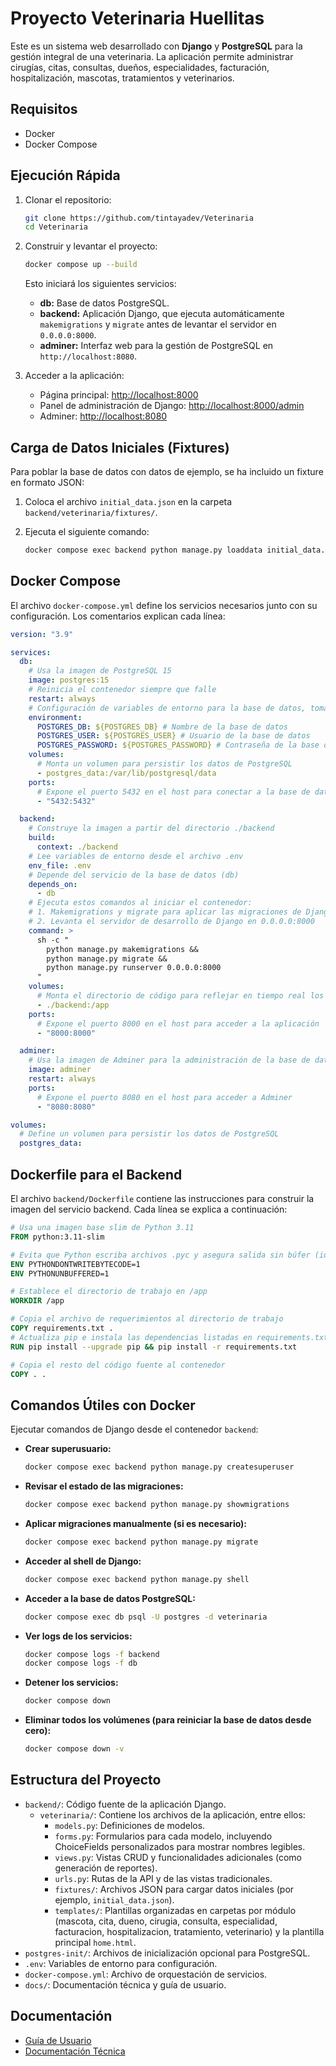 # Proyecto Veterinaria Huellitas

Este es un sistema web desarrollado con **Django** y **PostgreSQL** para la gestión integral de una veterinaria. La aplicación permite administrar cirugías, citas, consultas, dueños, especialidades, facturación, hospitalización, mascotas, tratamientos y veterinarios.

## Requisitos

- Docker
- Docker Compose

## Ejecución Rápida

1. Clonar el repositorio:

   ```bash
   git clone https://github.com/tintayadev/Veterinaria
   cd Veterinaria
   ```

2. Construir y levantar el proyecto:

   ```bash
   docker compose up --build
   ```

   Esto iniciará los siguientes servicios:

   - **db:** Base de datos PostgreSQL.
   - **backend:** Aplicación Django, que ejecuta automáticamente `makemigrations` y `migrate` antes de levantar el servidor en `0.0.0.0:8000`.
   - **adminer:** Interfaz web para la gestión de PostgreSQL en `http://localhost:8080`.

3. Acceder a la aplicación:

   - Página principal: [http://localhost:8000](http://localhost:8000)
   - Panel de administración de Django: [http://localhost:8000/admin](http://localhost:8000/admin)
   - Adminer: [http://localhost:8080](http://localhost:8080)

## Carga de Datos Iniciales (Fixtures)

Para poblar la base de datos con datos de ejemplo, se ha incluido un fixture en formato JSON:

1. Coloca el archivo `initial_data.json` en la carpeta `backend/veterinaria/fixtures/`.
2. Ejecuta el siguiente comando:

   ```bash
   docker compose exec backend python manage.py loaddata initial_data.json
   ```

## Docker Compose

El archivo `docker-compose.yml` define los servicios necesarios junto con su configuración. Los comentarios explican cada línea:

```yaml
version: "3.9"

services:
  db:
    # Usa la imagen de PostgreSQL 15
    image: postgres:15
    # Reinicia el contenedor siempre que falle
    restart: always
    # Configuración de variables de entorno para la base de datos, tomadas de .env
    environment:
      POSTGRES_DB: ${POSTGRES_DB} # Nombre de la base de datos
      POSTGRES_USER: ${POSTGRES_USER} # Usuario de la base de datos
      POSTGRES_PASSWORD: ${POSTGRES_PASSWORD} # Contraseña de la base de datos
    volumes:
      # Monta un volumen para persistir los datos de PostgreSQL
      - postgres_data:/var/lib/postgresql/data
    ports:
      # Expone el puerto 5432 en el host para conectar a la base de datos
      - "5432:5432"

  backend:
    # Construye la imagen a partir del directorio ./backend
    build:
      context: ./backend
    # Lee variables de entorno desde el archivo .env
    env_file: .env
    # Depende del servicio de la base de datos (db)
    depends_on:
      - db
    # Ejecuta estos comandos al iniciar el contenedor:
    # 1. Makemigrations y migrate para aplicar las migraciones de Django
    # 2. Levanta el servidor de desarrollo de Django en 0.0.0.0:8000
    command: >
      sh -c "
        python manage.py makemigrations &&
        python manage.py migrate &&
        python manage.py runserver 0.0.0.0:8000
      "
    volumes:
      # Monta el directorio de código para reflejar en tiempo real los cambios
      - ./backend:/app
    ports:
      # Expone el puerto 8000 en el host para acceder a la aplicación
      - "8000:8000"

  adminer:
    # Usa la imagen de Adminer para la administración de la base de datos
    image: adminer
    restart: always
    ports:
      # Expone el puerto 8080 en el host para acceder a Adminer
      - "8080:8080"

volumes:
  # Define un volumen para persistir los datos de PostgreSQL
  postgres_data:
```

## Dockerfile para el Backend

El archivo `backend/Dockerfile` contiene las instrucciones para construir la imagen del servicio backend. Cada línea se explica a continuación:

```dockerfile
# Usa una imagen base slim de Python 3.11
FROM python:3.11-slim

# Evita que Python escriba archivos .pyc y asegura salida sin búfer (ideal para logs)
ENV PYTHONDONTWRITEBYTECODE=1
ENV PYTHONUNBUFFERED=1

# Establece el directorio de trabajo en /app
WORKDIR /app

# Copia el archivo de requerimientos al directorio de trabajo
COPY requirements.txt .
# Actualiza pip e instala las dependencias listadas en requirements.txt
RUN pip install --upgrade pip && pip install -r requirements.txt

# Copia el resto del código fuente al contenedor
COPY . .
```

## Comandos Útiles con Docker

Ejecutar comandos de Django desde el contenedor `backend`:

- **Crear superusuario:**

  ```bash
  docker compose exec backend python manage.py createsuperuser
  ```

- **Revisar el estado de las migraciones:**

  ```bash
  docker compose exec backend python manage.py showmigrations
  ```

- **Aplicar migraciones manualmente (si es necesario):**

  ```bash
  docker compose exec backend python manage.py migrate
  ```

- **Acceder al shell de Django:**

  ```bash
  docker compose exec backend python manage.py shell
  ```

- **Acceder a la base de datos PostgreSQL:**

  ```bash
  docker compose exec db psql -U postgres -d veterinaria
  ```

- **Ver logs de los servicios:**

  ```bash
  docker compose logs -f backend
  docker compose logs -f db
  ```

- **Detener los servicios:**

  ```bash
  docker compose down
  ```

- **Eliminar todos los volúmenes (para reiniciar la base de datos desde cero):**

  ```bash
  docker compose down -v
  ```

## Estructura del Proyecto

- `backend/`: Código fuente de la aplicación Django.
  - `veterinaria/`: Contiene los archivos de la aplicación, entre ellos:
    - `models.py`: Definiciones de modelos.
    - `forms.py`: Formularios para cada modelo, incluyendo ChoiceFields personalizados para mostrar nombres legibles.
    - `views.py`: Vistas CRUD y funcionalidades adicionales (como generación de reportes).
    - `urls.py`: Rutas de la API y de las vistas tradicionales.
    - `fixtures/`: Archivos JSON para cargar datos iniciales (por ejemplo, `initial_data.json`).
    - `templates/`: Plantillas organizadas en carpetas por módulo (mascota, cita, dueno, cirugia, consulta, especialidad, facturacion, hospitalizacion, tratamiento, veterinario) y la plantilla principal `home.html`.
- `postgres-init/`: Archivos de inicialización opcional para PostgreSQL.
- `.env`: Variables de entorno para configuración.
- `docker-compose.yml`: Archivo de orquestación de servicios.
- `docs/`: Documentación técnica y guía de usuario.

## Documentación

- [Guía de Usuario](docs/guia_usuario.md)
- [Documentación Técnica](docs/doc_tecnica.md)

